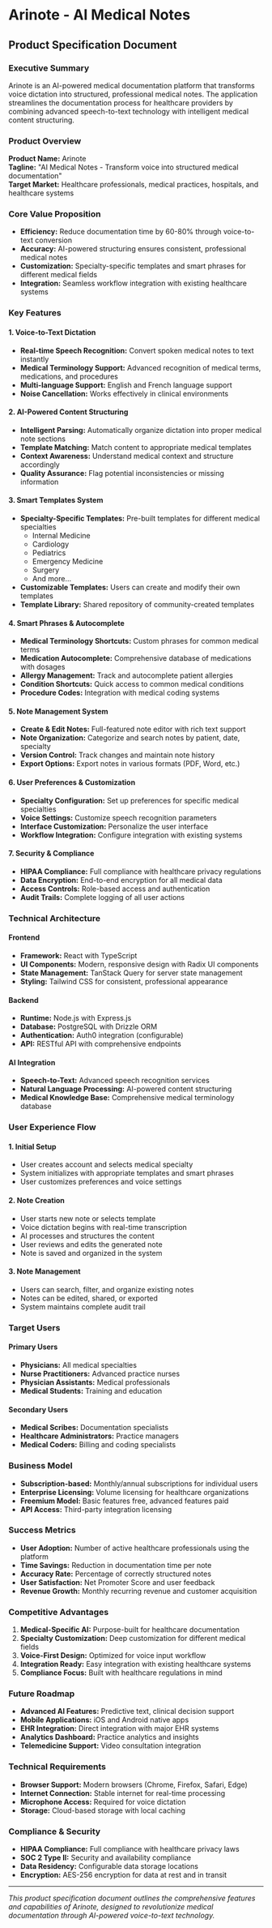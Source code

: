 # Arinote - AI Medical Notes
## Product Specification Document

### Executive Summary
Arinote is an AI-powered medical documentation platform that transforms voice dictation into structured, professional medical notes. The application streamlines the documentation process for healthcare providers by combining advanced speech-to-text technology with intelligent medical content structuring.

### Product Overview
**Product Name:** Arinote  
**Tagline:** "AI Medical Notes - Transform voice into structured medical documentation"  
**Target Market:** Healthcare professionals, medical practices, hospitals, and healthcare systems

### Core Value Proposition
- **Efficiency:** Reduce documentation time by 60-80% through voice-to-text conversion
- **Accuracy:** AI-powered structuring ensures consistent, professional medical notes
- **Customization:** Specialty-specific templates and smart phrases for different medical fields
- **Integration:** Seamless workflow integration with existing healthcare systems

### Key Features

#### 1. Voice-to-Text Dictation
- **Real-time Speech Recognition:** Convert spoken medical notes to text instantly
- **Medical Terminology Support:** Advanced recognition of medical terms, medications, and procedures
- **Multi-language Support:** English and French language support
- **Noise Cancellation:** Works effectively in clinical environments

#### 2. AI-Powered Content Structuring
- **Intelligent Parsing:** Automatically organize dictation into proper medical note sections
- **Template Matching:** Match content to appropriate medical templates
- **Context Awareness:** Understand medical context and structure accordingly
- **Quality Assurance:** Flag potential inconsistencies or missing information

#### 3. Smart Templates System
- **Specialty-Specific Templates:** Pre-built templates for different medical specialties
  - Internal Medicine
  - Cardiology
  - Pediatrics
  - Emergency Medicine
  - Surgery
  - And more...
- **Customizable Templates:** Users can create and modify their own templates
- **Template Library:** Shared repository of community-created templates

#### 4. Smart Phrases & Autocomplete
- **Medical Terminology Shortcuts:** Custom phrases for common medical terms
- **Medication Autocomplete:** Comprehensive database of medications with dosages
- **Allergy Management:** Track and autocomplete patient allergies
- **Condition Shortcuts:** Quick access to common medical conditions
- **Procedure Codes:** Integration with medical coding systems

#### 5. Note Management System
- **Create & Edit Notes:** Full-featured note editor with rich text support
- **Note Organization:** Categorize and search notes by patient, date, specialty
- **Version Control:** Track changes and maintain note history
- **Export Options:** Export notes in various formats (PDF, Word, etc.)

#### 6. User Preferences & Customization
- **Specialty Configuration:** Set up preferences for specific medical specialties
- **Voice Settings:** Customize speech recognition parameters
- **Interface Customization:** Personalize the user interface
- **Workflow Integration:** Configure integration with existing systems

#### 7. Security & Compliance
- **HIPAA Compliance:** Full compliance with healthcare privacy regulations
- **Data Encryption:** End-to-end encryption for all medical data
- **Access Controls:** Role-based access and authentication
- **Audit Trails:** Complete logging of all user actions

### Technical Architecture

#### Frontend
- **Framework:** React with TypeScript
- **UI Components:** Modern, responsive design with Radix UI components
- **State Management:** TanStack Query for server state management
- **Styling:** Tailwind CSS for consistent, professional appearance

#### Backend
- **Runtime:** Node.js with Express.js
- **Database:** PostgreSQL with Drizzle ORM
- **Authentication:** Auth0 integration (configurable)
- **API:** RESTful API with comprehensive endpoints

#### AI Integration
- **Speech-to-Text:** Advanced speech recognition services
- **Natural Language Processing:** AI-powered content structuring
- **Medical Knowledge Base:** Comprehensive medical terminology database

### User Experience Flow

#### 1. Initial Setup
- User creates account and selects medical specialty
- System initializes with appropriate templates and smart phrases
- User customizes preferences and voice settings

#### 2. Note Creation
- User starts new note or selects template
- Voice dictation begins with real-time transcription
- AI processes and structures the content
- User reviews and edits the generated note
- Note is saved and organized in the system

#### 3. Note Management
- Users can search, filter, and organize existing notes
- Notes can be edited, shared, or exported
- System maintains complete audit trail

### Target Users

#### Primary Users
- **Physicians:** All medical specialties
- **Nurse Practitioners:** Advanced practice nurses
- **Physician Assistants:** Medical professionals
- **Medical Students:** Training and education

#### Secondary Users
- **Medical Scribes:** Documentation specialists
- **Healthcare Administrators:** Practice managers
- **Medical Coders:** Billing and coding specialists

### Business Model
- **Subscription-based:** Monthly/annual subscriptions for individual users
- **Enterprise Licensing:** Volume licensing for healthcare organizations
- **Freemium Model:** Basic features free, advanced features paid
- **API Access:** Third-party integration licensing

### Success Metrics
- **User Adoption:** Number of active healthcare professionals using the platform
- **Time Savings:** Reduction in documentation time per note
- **Accuracy Rate:** Percentage of correctly structured notes
- **User Satisfaction:** Net Promoter Score and user feedback
- **Revenue Growth:** Monthly recurring revenue and customer acquisition

### Competitive Advantages
1. **Medical-Specific AI:** Purpose-built for healthcare documentation
2. **Specialty Customization:** Deep customization for different medical fields
3. **Voice-First Design:** Optimized for voice input workflow
4. **Integration Ready:** Easy integration with existing healthcare systems
5. **Compliance Focus:** Built with healthcare regulations in mind

### Future Roadmap
- **Advanced AI Features:** Predictive text, clinical decision support
- **Mobile Applications:** iOS and Android native apps
- **EHR Integration:** Direct integration with major EHR systems
- **Analytics Dashboard:** Practice analytics and insights
- **Telemedicine Support:** Video consultation integration

### Technical Requirements
- **Browser Support:** Modern browsers (Chrome, Firefox, Safari, Edge)
- **Internet Connection:** Stable internet for real-time processing
- **Microphone Access:** Required for voice dictation
- **Storage:** Cloud-based storage with local caching

### Compliance & Security
- **HIPAA Compliance:** Full compliance with healthcare privacy laws
- **SOC 2 Type II:** Security and availability compliance
- **Data Residency:** Configurable data storage locations
- **Encryption:** AES-256 encryption for data at rest and in transit

---

*This product specification document outlines the comprehensive features and capabilities of Arinote, designed to revolutionize medical documentation through AI-powered voice-to-text technology.*
